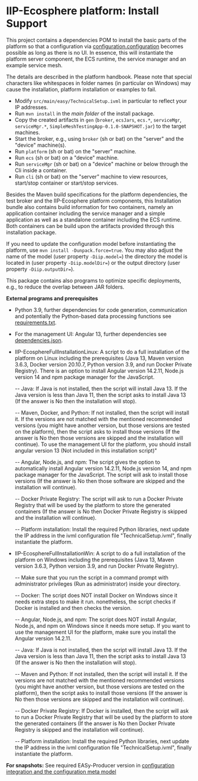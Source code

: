 # IIP-Ecosphere platform: Install Support

This project contains a dependencies POM to install the basic parts of the platform so that a configuration via [configuration.configuration](../configuration/configuration/README.md) becomes possible as long as there is no UI. In essence, this will instantiate the platform server component, the ECS runtime, the service manager and an example service mesh.

The details are described in the platform handbook. Please note that special characters like whitespaces in folder names (in particular on Windows) may cause the installation, platform installation or examples to fail.

  * Modify `src/main/easy/TechnicalSetup.ivml` in particular to reflect your IP addresses.
  * Run `mvn install` in the *main folder* of the install package.
  * Copy the created artifacts in `gen` (`broker`, `ecsJars`, `ecs.*`, `serviceMgr`, `serviceMgr.*`, `SimpleMeshTestingApp-0.1.0-SNAPSHOT.jar`) to the target machines.
  * Start the broker, e.g., using `broker` (sh or bat) on the "server" and the "device" machine(s).
  * Run `platform` (sh or bat) on the "server" machine.
  * Run `ecs` (sh or bat) on a "device" machine.
  * Run `serviceMgr` (sh or bat) on a "device" machine or below through the Cli inside a container.
  * Run `cli` (sh or bat) on the "server" machine to view resources, start/stop container or start/stop services.
  
Besides the Maven build specifications for the platform dependencies, the test broker and the IIP-Ecosphere platform components, this Installation bundle also contains build information for two containers, namely an application container including the service manager and a simple application as well as a standalone container including the ECS runtime. Both containers can be build upon the artifacts provided through this installation package.

If you need to update the configuration model before instantiating the platform, use `mvn install -Dunpack.force=true`. You may also adjust the name of the model (user property `-Diip.model=`) the directory the model is located in (user property `-Diip.modelDir=`) or the output directory (user property `-Diip.outputDir=`).

This package contains also programs to optimize specific deployments, e.g., to reduce the overlap between JAR folders.

**External programs and prerequisites**

* Python 3.9, further dependencies for code generation, communication and potentially the Python-based data processing functions see [requirements.txt](./platformDependencies/requirements.txt).
* For the management UI: Angular 13, further dependencies see [dependencies.json](./platformDependencies/dependencies.json).
* IIP-EcosphereFullInstallationLinux: A script to do a full installation of the platform on Linux including the prerequisites (Java 13, Maven version 3.6.3, Docker version 20.10.7, Python version 3.9, and run Docker Private Registry). There is an option to install Angular version 14.2.11, Node.js version 14 and npm package manager for the JavaScript.

  -- Java: If Java is not installed, then the script will install Java 13. If the Java version is less than Java 11, then the script asks to install Java 13 (If the answer is No then the installation will stop).
  
  -- Maven, Docker, and Python: If not installed, then the script will install it. If the versions are not matched with the mentioned recommended versions (you might have another version, but those versions are tested on the platform), then the script asks to install those versions (If the answer is No then those versions are skipped and the installation will continue).
To use the management UI for the platform, you should install angular version 13 (Not included in this installation script)"

  -- Angular, Node.js, and npm: The script gives the option to automatically install Angular version 14.2.11, Node.js version 14, and npm package manager for the JavaScript. The script will ask to install those versions (If the answer is No then those software are skipped and the installation will continue).
  
  -- Docker Private Registry: The script will ask to run a Docker Private Registry that will be used by the platform to store the generated containers (If the answer is No then Docker Private Registry is skipped and the installation will continue).
  
  -- Platform installation: Install the required Python libraries, next update the IP address in the ivml configuration file "TechnicalSetup.ivml", finally instantiate the platform.
   
* IIP-EcosphereFullInstallationWin: A script to do a full installation of the platform on Windows including the prerequisites (Java 13, Maven version 3.6.3, Python version 3.9, and run Docker Private Registry). 
  
  -- Make sure that you run the script in a command prompt with administrator privileges (Run as administrator) inside your directory.
  
  -- Docker: The script does NOT install Docker on Windows since it needs extra steps to make it run. nonetheless, the script checks if Docker is installed and then checks the version.

  -- Angular, Node.js, and npm: The script does NOT install Angular, Node.js, and npm on Windows since it needs more setup. If you want to use the management UI for the platform, make sure you install the Angular version 14.2.11.
  
  -- Java: If Java is not installed, then the script will install Java 13. If the Java version is less than Java 11, then the script asks to install Java 13 (If the answer is No then the installation will stop). 
  
  -- Maven and Python: If not installed, then the script will install it. If the versions are not matched with the mentioned recommended versions (you might have another version, but those versions are tested on the platform), then the script asks to install those versions (If the answer is No then those versions are skipped and the installation will continue).
  
  -- Docker Private Registry: If Docker is installed, then the script will ask to run a Docker Private Registry that will be used by the platform to store the generated containers (If the answer is No then Docker Private Registry is skipped and the installation will continue).

  -- Platform installation: Install the required Python libraries, next update the IP address in the ivml configuration file "TechnicalSetup.ivml", finally instantiate the platform.
  
**For snapshots:** See required EASy-Producer version in [configuration integration and the configuration meta model](https://github.com/iip-ecosphere/platform/tree/main/platform/configuration/configuration/README.md)